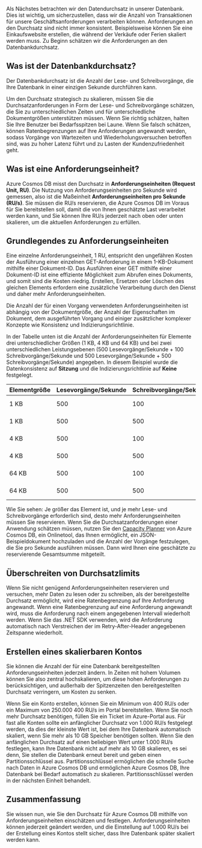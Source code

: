 Als Nächstes betrachten wir den Datendurchsatz in unserer Datenbank. Dies ist wichtig, um sicherzustellen, dass wir die Anzahl von Transaktionen für unsere Geschäftsanforderungen verarbeiten können. Anforderungen an den Durchsatz sind nicht immer konsistent. Beispielsweise können Sie eine Einkaufswebsite erstellen, die während der Verkäufe oder Ferien skaliert werden muss. Zu Beginn schätzen wir die Anforderungen an den Datenbankdurchsatz.

## <a name="what-is-database-throughput"></a>Was ist der Datenbankdurchsatz? 

Der Datenbankdurchsatz ist die Anzahl der Lese- und Schreibvorgänge, die Ihre Datenbank in einer einzigen Sekunde durchführen kann. 

Um den Durchsatz strategisch zu skalieren, müssen Sie die Durchsatzanforderungen in Form der Lese- und Schreibvorgänge schätzen, die Sie zu unterschiedlichen Zeiten und für unterschiedliche Dokumentgrößen unterstützen müssen. Wenn Sie richtig schätzen, halten Sie Ihre Benutzer bei Bedarfsspitzen bei Laune. Wenn Sie falsch schätzen, können Ratenbegrenzungen auf Ihre Anforderungen angewandt werden, sodass Vorgänge von Wartezeiten und Wiederholungsversuchen betroffen sind, was zu hoher Latenz führt und zu Lasten der Kundenzufriedenheit geht.

## <a name="what-is-a-request-unit"></a>Was ist eine Anforderungseinheit?

Azure Cosmos DB misst den Durchsatz in **Anforderungseinheiten (Request Unit, RU)**. Die Nutzung von Anforderungseinheiten pro Sekunde wird gemessen, also ist die Maßeinheit **Anforderungseinheiten pro Sekunde (RU/s)**. Sie müssen die RU/s reservieren, die Azure Cosmos DB im Voraus für Sie bereitstellen soll, damit die von Ihnen geschätzte Last verarbeitet werden kann, und Sie können Ihre RU/s jederzeit nach oben oder unten skalieren, um die aktuellen Anforderungen zu erfüllen.

## <a name="request-unit-basics"></a>Grundlegendes zu Anforderungseinheiten

Eine einzelne Anforderungseinheit, 1 RU, entspricht den ungefähren Kosten der Ausführung einer einzelnen GET-Anforderung in einem 1-KB-Dokument mithilfe einer Dokument-ID. Das Ausführen einer GET mithilfe einer Dokument-ID ist eine effiziente Möglichkeit zum Abrufen eines Dokuments, und somit sind die Kosten niedrig. Erstellen, Ersetzen oder Löschen des gleichen Elements erfordern eine zusätzliche Verarbeitung durch den Dienst und daher mehr Anforderungseinheiten.

Die Anzahl der für einen Vorgang verwendeten Anforderungseinheiten ist abhängig von der Dokumentgröße, der Anzahl der Eigenschaften im Dokument, dem ausgeführten Vorgang und einiger zusätzlicher komplexer Konzepte wie Konsistenz und Indizierungsrichtlinie.

In der Tabelle unten ist die Anzahl der Anforderungseinheiten für Elemente drei unterschiedlicher Größen (1 KB, 4 KB und 64 KB) und bei zwei unterschiedlichen Leistungsebenen (500 Lesevorgänge/Sekunde + 100 Schreibvorgänge/Sekunde und 500 Lesevorgänge/Sekunde + 500 Schreibvorgänge/Sekunde) angegeben. In diesem Beispiel wurde die Datenkonsistenz auf **Sitzung** und die Indizierungsrichtlinie auf **Keine** festgelegt.

| Elementgröße | Lesevorgänge/Sekunde | Schreibvorgänge/Sekunde | Anforderungseinheiten
| --- | --- | --- | --- |
| 1 KB | 500 | 100 | (500 * 1) + (100 * 5) = 1.000 RU/s
| 1 KB | 500 | 500 | (500 * 1) + (500 * 5) = 3.000 RU/s
| 4 KB | 500 | 100 | (500 * 1,3) + (100 * 7) = 1.350 RU/s
| 4 KB | 500 | 500 | (500 * 1,3) + (500 * 7) = 4.150 RU/s
| 64 KB | 500 | 100 | (500 * 10) + (100 * 48) = 9.800 RU/s
| 64 KB | 500 | 500 | (500 * 10) + (500 * 48) = 29.000 RU/s
 
Wie Sie sehen: Je größer das Element ist, und je mehr Lese- und Schreibvorgänge erforderlich sind, desto mehr Anforderungseinheiten müssen Sie reservieren. Wenn Sie die Durchsatzanforderungen einer Anwendung schätzen müssen, nutzen Sie den [Capacity Planner](https://www.documentdb.com/capacityplanner) von Azure Cosmos DB, ein Onlinetool, das Ihnen ermöglicht, ein JSON-Beispieldokument hochzuladen und die Anzahl der Vorgänge festzulegen, die Sie pro Sekunde ausführen müssen. Dann wird Ihnen eine geschätzte zu reservierende Gesamtsumme mitgeteilt.

## <a name="exceeding-throughput-limits"></a>Überschreiten von Durchsatzlimits

Wenn Sie nicht genügend Anforderungseinheiten reservieren und versuchen, mehr Daten zu lesen oder zu schreiben, als der bereitgestellte Durchsatz ermöglicht, wird eine Ratenbegrenzung auf Ihre Anforderung angewandt. Wenn eine Ratenbegrenzung auf eine Anforderung angewandt wird, muss die Anforderung nach einem angegebenen Intervall wiederholt werden. Wenn Sie das .NET SDK verwenden, wird die Anforderung automatisch nach Verstreichen der im Retry-After-Header angegebenen Zeitspanne wiederholt.

## <a name="creating-an-account-built-to-scale"></a>Erstellen eines skalierbaren Kontos

Sie können die Anzahl der für eine Datenbank bereitgestellten Anforderungseinheiten jederzeit ändern. In Zeiten mit hohem Volumen können Sie also zentral hochskalieren, um diese hohen Anforderungen zu berücksichtigen, und außerhalb der Spitzenzeiten den bereitgestellten Durchsatz verringern, um Kosten zu senken.

Wenn Sie ein Konto erstellen, können Sie ein Minimum von 400 RU/s oder ein Maximum von 250.000 400 RU/s im Portal bereitstellen. Wenn Sie noch mehr Durchsatz benötigen, füllen Sie ein Ticket im Azure-Portal aus. Für fast alle Konten sollte ein anfänglicher Durchsatz von 1.000 RU/s festgelegt werden, da dies der kleinste Wert ist, bei dem Ihre Datenbank automatisch skaliert, wenn Sie mehr als 10 GB Speicher benötigen sollten. Wenn Sie den anfänglichen Durchsatz auf einen beliebigen Wert unter 1.000 RU/s festlegen, kann Ihre Datenbank nicht auf mehr als 10 GB skalieren, es sei denn, Sie stellen die Datenbank erneut bereit und geben einen Partitionsschlüssel aus. Partitionsschlüssel ermöglichen die schnelle Suche nach Daten in Azure Cosmos DB und ermöglichen Azure Cosmos DB, Ihre Datenbank bei Bedarf automatisch zu skalieren. Partitionsschlüssel werden in der nächsten Einheit behandelt.

## <a name="summary"></a>Zusammenfassung

Sie wissen nun, wie Sie den Durchsatz für Azure Cosmos DB mithilfe von Anforderungseinheiten einschätzen und festlegen. Anforderungseinheiten können jederzeit geändert werden, und die Einstellung auf 1.000 RU/s bei der Erstellung eines Kontos stellt sicher, dass Ihre Datenbank später skaliert werden kann.